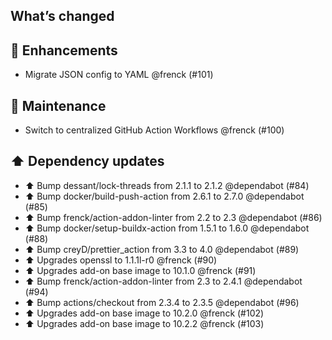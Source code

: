 ## What’s changed

## 🚀 Enhancements

- Migrate JSON config to YAML @frenck (#101)

## 🧰 Maintenance

- Switch to centralized GitHub Action Workflows @frenck (#100)

## ⬆️ Dependency updates

- ⬆️ Bump dessant/lock-threads from 2.1.1 to 2.1.2 @dependabot (#84)
- ⬆️ Bump docker/build-push-action from 2.6.1 to 2.7.0 @dependabot (#85)
- ⬆️ Bump frenck/action-addon-linter from 2.2 to 2.3 @dependabot (#86)
- ⬆️ Bump docker/setup-buildx-action from 1.5.1 to 1.6.0 @dependabot (#88)
- ⬆️ Bump creyD/prettier_action from 3.3 to 4.0 @dependabot (#89)
- ⬆️ Upgrades openssl to 1.1.1l-r0 @frenck (#90)
- ⬆️ Upgrades add-on base image to 10.1.0 @frenck (#91)
- ⬆️ Bump frenck/action-addon-linter from 2.3 to 2.4.1 @dependabot (#94)
- ⬆️ Bump actions/checkout from 2.3.4 to 2.3.5 @dependabot (#96)
- ⬆️ Upgrades add-on base image to 10.2.0 @frenck (#102)
- ⬆️ Upgrades add-on base image to 10.2.2 @frenck (#103)
